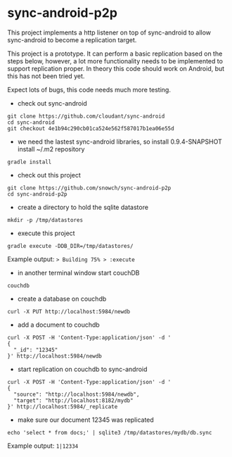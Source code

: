 # sync-android-p2p
This project implements a http listener on top of sync-android to allow sync-android to become a replication target.

This project is a prototype.  It can perform a basic replication based on the steps below, however, a lot more functionality needs to be implemented to support replication proper.  In theory this code should work on Android, but this has not been tried yet.

Expect lots of bugs, this code needs much more testing.

- check out sync-android
```
git clone https://github.com/cloudant/sync-android
cd sync-android
git checkout 4e1b94c290cb01ca524e562f587017b1ea06e55d
```

- we need the lastest sync-android libraries, so install 0.9.4-SNAPSHOT install ~/.m2 repository
```
gradle install
```

- check out this project
```
git clone https://github.com/snowch/sync-android-p2p
cd sync-android-p2p
```

- create a directory to hold the sqlite datastore
```
mkdir -p /tmp/datastores
```

- execute this project
```
gradle execute -DDB_DIR=/tmp/datastores/
```
Example output: `> Building 75% > :execute`


- in another terminal window start couchDB
```
couchdb
```

- create a database on couchdb
```
curl -X PUT http://localhost:5984/newdb
```

- add a document to couchdb
```
curl -X POST -H 'Content-Type:application/json' -d '
{
  "_id": "12345"
}' http://localhost:5984/newdb
```

- start replication on couchdb to sync-android
```
curl -X POST -H 'Content-Type:application/json' -d '
{
  "source": "http://localhost:5984/newdb",
  "target": "http://localhost:8182/mydb"
}' http://localhost:5984/_replicate
```

- make sure our document 12345 was replicated
```
echo 'select * from docs;' | sqlite3 /tmp/datastores/mydb/db.sync
```
Example output: `1|12334`

